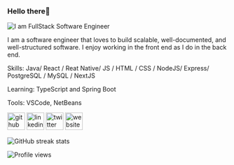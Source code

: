 ### Hello there👋
<!-- #### I am FullStack Software Engineer -->
![I am FullStack Software Engineer](https://user-images.githubusercontent.com/27458911/129146607-7bcbc0f5-74a9-4c11-8de5-431626f08967.png)

I am a software engineer that loves to build scalable, well-documented, and well-structured software. I enjoy working in the front end as I do in the back end.

Skills: Java/ React / Reat Native/ JS / HTML / CSS / NodeJS/ Express/ PostgreSQL / MySQL / NextJS

Learning: TypeScript and Spring Boot

Tools: VSCode, NetBeans



[<img src='https://cdn.jsdelivr.net/npm/simple-icons@3.0.1/icons/github.svg' alt='github' height='40'>](https://github.com/jmejiamu)  [<img src='https://cdn.jsdelivr.net/npm/simple-icons@3.0.1/icons/linkedin.svg' alt='linkedin' height='40'>](https://www.linkedin.com/in/jose-h-mejia-munoz/)  [<img src='https://cdn.jsdelivr.net/npm/simple-icons@3.0.1/icons/twitter.svg' alt='twitter' height='40'>](https://twitter.com/josemejia62)  [<img src='https://cdn.jsdelivr.net/npm/simple-icons@3.0.1/icons/icloud.svg' alt='website' height='40'>](https://jmejiamu.github.io/portafolio/)  

<!-- <a href='https://archiveprogram.github.com/'><img src='https://raw.githubusercontent.com/acervenky/animated-github-badges/master/assets/acbadge.gif' width='40' height='40'></a>  -->

<!-- ![GitHub stats](https://github-readme-stats.vercel.app/api?username=jmejiamu&show_icons=true&count_private=true)   -->

![GitHub streak stats](https://github-readme-streak-stats.herokuapp.com/?user=jmejiamu)  

![Profile views](https://gpvc.arturio.dev/jmejiamu)  
